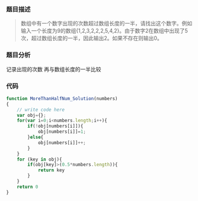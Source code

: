 ### 题目描述
> 数组中有一个数字出现的次数超过数组长度的一半，请找出这个数字。例如输入一个长度为9的数组{1,2,3,2,2,2,5,4,2}。由于数字2在数组中出现了5次，超过数组长度的一半，因此输出2。如果不存在则输出0。

### 题目分析
记录出现的次数 再与数组长度的一半比较

### 代码
```javascript
function MoreThanHalfNum_Solution(numbers)
{
    // write code here
    var obj={};
    for(var i=0;i<numbers.length;i++){
        if(!obj[numbers[i]]){
            obj[numbers[i]]=1;
        }else{
            obj[numbers[i]]++;
        }
    }
    for (key in obj){
        if(obj[key]>(0.5*numbers.length)){
            return key
        }
    }
    return 0
}
```
